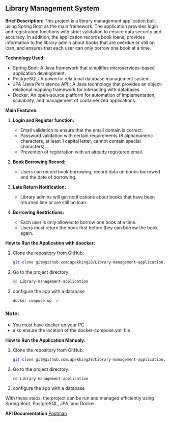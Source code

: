 ## Library Management System

**Brief Description:**
This project is a library management application built using Spring Boot as the main framework. The application provides login and registration functions with strict validation to ensure data security and accuracy. In addition, the application records book loans, provides information to the library admin about books that are overdue or still on loan, and ensures that each user can only borrow one book at a time.

**Technology Used:**
- Spring Boot: A Java framework that simplifies microservices-based application development.
- PostgreSQL: A powerful relational database management system.
- JPA (Java Persistence API): A Java technology that provides an object-relational mapping framework for interacting with databases.
- Docker: An open-source platform for automation of implementation, scalability, and management of containerized applications.

**Main Features:**
1. **Login and Register function:**
   - Email validation to ensure that the email domain is correct.
   - Password validation with certain requirements (8 alphanumeric characters, at least 1 capital letter, cannot contain special characters).
   - Prevention of registration with an already registered email.

2. **Book Borrowing Record:**
   - Users can record book borrowing, record data on books borrowed and the date of borrowing.

3. **Late Return Notification:**
   - Library admins will get notifications about books that have been returned late or are still on loan.

4. **Borrowing Restrictions:**
   - Each user is only allowed to borrow one book at a time.
   - Users must return the book first before they can borrow the book again.
  
**How to Run the Application with doocker:**
1. Clone the repository from GitHub:
   ```bash
   git clone git@github.com:apekking28/Library-management-application.git
   ```

2. Go to the project directory:
   ```bash
   cd Library-management-application
   ```
3. configure the app with a database
   ```bash
   docker compose up -d
   ```
### Note:
- You must have docker on your PC
- also ensure the location of the docker-compose.yml file

**How to Run the Application Manualy:**
1. Clone the repository from GitHub:
   ```bash
   git clone git@github.com:apekking28/Library-management-application.git
   ```

2. Go to the project directory:
   ```bash
   cd Library-management-application
   ```
3. configure the app with a database

With these steps, the project can be run and managed efficiently using Spring Boot, PostgreSQL, JPA, and Docker.

**API Documentation**
[Postman](https://documenter.getpostman.com/view/29820629/2sA2xb6Fvq)
